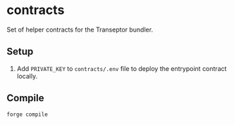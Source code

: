# contracts
Set of helper contracts for the Transeptor bundler.

## Setup

1. Add `PRIVATE_KEY` to `contracts/.env` file to deploy the entrypoint contract locally.

## Compile

```bash
forge compile
```